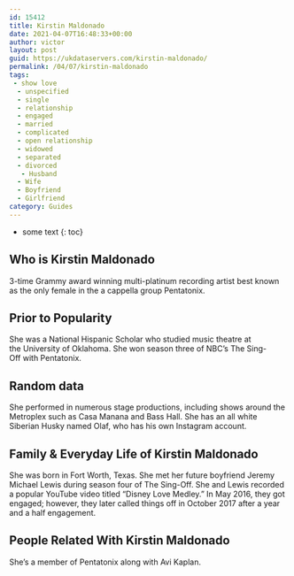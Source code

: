 ```yaml
---
id: 15412
title: Kirstin Maldonado
date: 2021-04-07T16:48:33+00:00
author: victor
layout: post
guid: https://ukdataservers.com/kirstin-maldonado/
permalink: /04/07/kirstin-maldonado
tags:
 - show love
  - unspecified
  - single
  - relationship
  - engaged
  - married
  - complicated
  - open relationship
  - widowed
  - separated
  - divorced
   - Husband
  - Wife
  - Boyfriend
  - Girlfriend
category: Guides
---
```


* some text
{: toc}


## Who is Kirstin Maldonado



3-time Grammy award winning multi-platinum recording artist best known as the only female in the a cappella group Pentatonix. 

                
                
                
## Prior to Popularity



She was a National Hispanic Scholar who studied music theatre at the University of Oklahoma. She won season three of NBC&#8217;s The Sing-Off with Pentatonix.  

                
                
                
## Random data



She performed in numerous stage productions, including shows around the Metroplex such as Casa Manana and Bass Hall. She has an all white Siberian Husky named Olaf, who has his own Instagram account. 

                
                
                
## Family & Everyday Life of Kirstin Maldonado



She was born in Fort Worth, Texas. She met her future boyfriend Jeremy Michael Lewis during season four of The Sing-Off. She and Lewis recorded a popular YouTube video titled &#8220;Disney Love Medley.&#8221; In May 2016, they got engaged; however, they later called things off in October 2017 after a year and a half engagement. 

                
                
                
## People Related With Kirstin Maldonado



She&#8217;s a member of Pentatonix along with Avi Kaplan. 

                
              
            
          
          
          